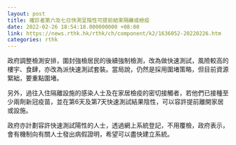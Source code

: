 ```yaml
---
layout: post
title: 確診者第六及七日快測呈陰性可提前結束隔離或檢疫
date: 2022-02-26 18:54:18.000000000 +08:00
link: https://news.rthk.hk/rthk/ch/component/k2/1636052-20220226.htm
categories: rthk
---
```


政府調整檢測安排，圍封強檢居民的後續強制檢測，改為做快速測試，風險較高的樓宇、食肆，亦改為派快速測試套裝。當局說，仍然是採用圍堵策略，但目前資源緊絀，要重點圍堵。

另外，過往入住隔離設施的感染人士及在家居檢疫的密切接觸者，若他們已接種至少兩劑新冠疫苗，並在第6天及第7天快速測試結果陰性，可以容許提前離開家居或設施。

政府亦計劃容許快速測試陽性的人士，透過網上系統登記，不用覆檢，政府表示，會有機制向有關人士發出病假證明，希望可以盡快建立系統。

